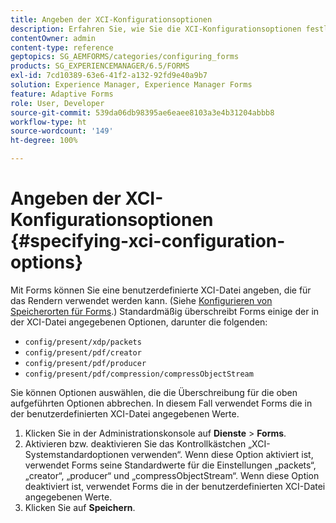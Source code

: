 ```yaml
---
title: Angeben der XCI-Konfigurationsoptionen
description: Erfahren Sie, wie Sie die XCI-Konfigurationsoptionen festlegen. Sie können benutzerdefinierte XCI-Dateiwerte für das adaptive Formular angeben, damit sie beim Rendern von Formularen verwendet werden können.
contentOwner: admin
content-type: reference
geptopics: SG_AEMFORMS/categories/configuring_forms
products: SG_EXPERIENCEMANAGER/6.5/FORMS
exl-id: 7cd10389-63e6-41f2-a132-92fd9e40a9b7
solution: Experience Manager, Experience Manager Forms
feature: Adaptive Forms
role: User, Developer
source-git-commit: 539da06db98395ae6eaee8103a3e4b31204abbb8
workflow-type: ht
source-wordcount: '149'
ht-degree: 100%

---
```


# Angeben der XCI-Konfigurationsoptionen {#specifying-xci-configuration-options}

Mit Forms können Sie eine benutzerdefinierte XCI-Datei angeben, die für das Rendern verwendet werden kann. (Siehe [Konfigurieren von Speicherorten für Forms](/help/forms/using/admin-help/configuring-locations-forms.md#configuring-locations-for-forms).) Standardmäßig überschreibt Forms einige der in der XCI-Datei angegebenen Optionen, darunter die folgenden:

* `config/present/xdp/packets`
* `config/present/pdf/creator`
* `config/present/pdf/producer`
* `config/present/pdf/compression/compressObjectStream`

Sie können Optionen auswählen, die die Überschreibung für die oben aufgeführten Optionen abbrechen. In diesem Fall verwendet Forms die in der benutzerdefinierten XCI-Datei angegebenen Werte.

1. Klicken Sie in der Administrationskonsole auf **Dienste** > **Forms**.
1. Aktivieren bzw. deaktivieren Sie das Kontrollkästchen „XCI-Systemstandardoptionen verwenden“. Wenn diese Option aktiviert ist, verwendet Forms seine Standardwerte für die Einstellungen „packets“, „creator“, „producer“ und „compressObjectStream“. Wenn diese Option deaktiviert ist, verwendet Forms die in der benutzerdefinierten XCI-Datei angegebenen Werte.
1. Klicken Sie auf **Speichern**.

